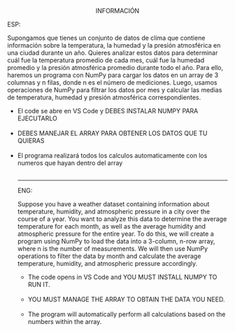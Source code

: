 <p align="center">INFORMACIÓN</p>

ESP:

Supongamos que tienes un conjunto de datos de clima que contiene información sobre la
temperatura, la humedad y la presión atmosférica en una ciudad durante un año. Quieres
analizar estos datos para determinar cuál fue la temperatura promedio de cada mes, cuál
fue la humedad promedio y la presión atmosférica promedio durante todo el año. 
Para ello, haremos un programa con NumPy para cargar los datos en un array de 3 columnas y n filas, donde
n es el número de mediciones. Luego, usamos operaciones de NumPy para filtrar los
datos por mes y calcular las medias de temperatura, humedad y presión atmosférica
correspondientes.

<ul>
<li>El code se abre en VS Code y DEBES INSTALAR NUMPY PARA EJECUTARLO </li>
<br>
<li>DEBES MANEJAR EL ARRAY PARA OBTENER LOS DATOS QUE TU QUIERAS </li>
<br>

<li>El programa realizará todos los calculos automaticamente con los numeros que hayan dentro del array</li>
<br>


---

ENG:

Suppose you have a weather dataset containing information about temperature, humidity, and atmospheric pressure in a city over the course of a year. You want to analyze this data to determine the average temperature for each month, as well as the average humidity and atmospheric pressure for the entire year. To do this, we will create a program using NumPy to load the data into a 3-column, 
n-row array, where n is the number of measurements. We will then use NumPy operations to filter the data by month and calculate the average temperature, humidity, and atmospheric pressure accordingly.

<ul>
<li>The code opens in VS Code and YOU MUST INSTALL NUMPY TO RUN IT.</li>
<br>
<li>YOU MUST MANAGE THE ARRAY TO OBTAIN THE DATA YOU NEED.</li>
<br>
<li>The program will automatically perform all calculations based on the numbers within the array.</li>
<br>
</ul>


